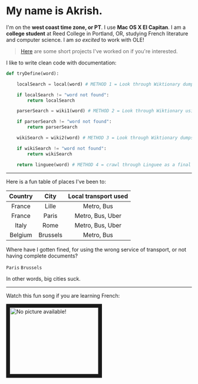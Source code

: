 # My name is Akrish.

I'm on the **west coast time zone, or PT**. I use **Mac OS X El Capitan**. I am a **college student** at Reed College in Portland, OR, studying French literature and computer science. I am _so excited_ to work with OLE!

> [Here](https://github.com/adhikara) are some short projects I've worked on if you're interested.

I like to write clean code with documentation:

```python
def tryDefine(word):

	localSearch = local(word) # METHOD 1 = Look through Wiktionary dumps

	if localSearch != "word not found":
		return localSearch

	parserSearch = wiki1(word) # METHOD 2 = Look through Wiktionary using JSON parser

	if parserSearch != "word not found":
		return parserSearch

	wikiSearch = wiki2(word) # METHOD 3 = Look through Wiktionary dumps for nuances like participles and singulars

	if wikiSearch != "word not found":
		return wikiSearch

	return linguee(word) # METHOD 4 = crawl through Linguee as a final recourse
```
---

Here is a fun table of places I've been to:

| Country | City | Local transport used |
| :-----: |:----:| :-------------------:|
| France  | Lille    | Metro, Bus       |
| France  | Paris    | Metro, Bus, Uber |
| Italy   | Rome     | Metro, Bus, Uber |
| Belgium | Brussels | Metro, Bus       |

Where have I gotten fined, for using the wrong service of transport, or not having complete documents?

`Paris`
`Brussels`

In other words, big cities suck.

---

Watch this fun song if you are learning French:

<a href="https://www.youtube.com/watch?v=oC_ffV--tcE
" target="_blank"><img src="http://img.youtube.com/vi/oC_ffV--tcE/0.jpg" 
alt="No picture available!" width="240" height="180" border="10" /></a>
